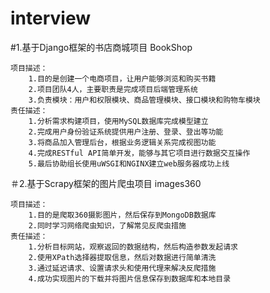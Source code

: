 # interview

#1.基于Django框架的书店商城项目 BookShop

    项目描述：
        1.目的是创建一个电商项目，让用户能够浏览和购买书籍
        2.项目团队4人，主要职责是完成项目后端管理系统
        3.负责模块：用户和权限模块、商品管理模块、接口模块和购物车模块
    责任描述：
        1.分析需求构建项目，使用MySQL数据库完成模型建立
        2.完成用户身份验证系统提供用户注册、登录、登出等功能
        3.将商品加入管理后台，根据业务逻辑关系完成视图功能
        4.完成RESTful API简单开发，能够与其它项目进行数据交互操作
        5.最后协助组长使用uWSGI和NGINX建立web服务器成功上线
  
＃2.基于Scrapy框架的图片爬虫项目 images360

    项目描述：
        1.目的是爬取360摄影图片，然后保存到MongoDB数据库
        2.同时学习网络爬虫知识，了解常见反爬虫措施
    责任描述：
        1.分析目标网站，观察返回的数据结构，然后构造参数发起请求
        2.使用XPath选择器提取信息，然后对数据进行简单清洗
        3.通过延迟请求、设置请求头和使用代理来解决反爬措施
        4.成功实现图片的下载并将图片信息保存到数据库和本地目录
